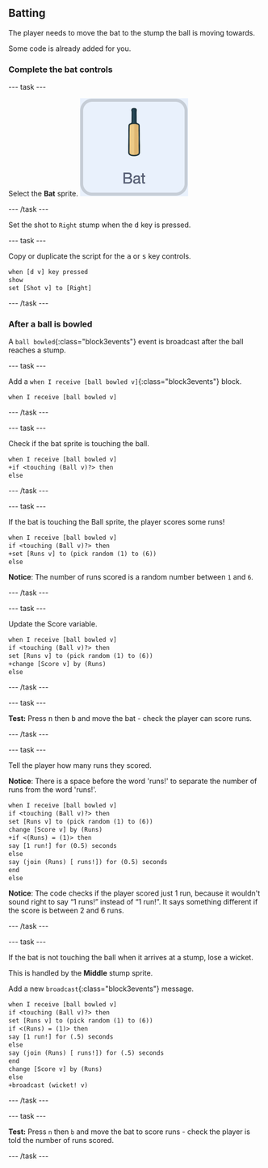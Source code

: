 ## Batting

The player needs to move the bat to the stump the ball is moving towards.

Some code is already added for you.

### Complete the bat controls

--- task ---

Select the **Bat** sprite. ![The Bat sprite](images/Bat.png)

--- /task ---

Set the shot to `Right` stump when the <kbd>d</kbd> key is pressed.

--- task ---

Copy or duplicate the script for the <kbd>a</kbd> or <kbd>s</kbd> key controls.

```blocks3
when [d v] key pressed
show
set [Shot v] to [Right]
```

--- /task ---

### After a ball is bowled

A `ball bowled`{:class="block3events"} event is broadcast after the ball reaches a stump.

--- task ---

Add a `when I receive [ball bowled v]`{:class="block3events"} block.

```blocks3
when I receive [ball bowled v]
```

--- /task ---

--- task ---

Check if the bat sprite is touching the ball.

```blocks3
when I receive [ball bowled v]
+if <touching (Ball v)?> then
else
```

--- /task ---

--- task ---

If the bat is touching the Ball sprite, the player scores some runs!

```blocks3
when I receive [ball bowled v]
if <touching (Ball v)?> then
+set [Runs v] to (pick random (1) to (6))
else
```

**Notice**: The number of runs scored is a random number between `1` and `6`.

--- /task ---

--- task ---

Update the Score variable.

```blocks3
when I receive [ball bowled v]
if <touching (Ball v)?> then
set [Runs v] to (pick random (1) to (6))
+change [Score v] by (Runs)
else
```

--- /task ---

--- task ---

**Test:** Press <kbd>n</kbd> then <kbd>b</kbd> and move the bat - check the player can score runs.

--- /task ---

--- task ---

Tell the player how many runs they scored.

**Notice**: There is a space before the word 'runs!' to separate the number of runs from the word 'runs!'.

```blocks3
when I receive [ball bowled v]
if <touching (Ball v)?> then
set [Runs v] to (pick random (1) to (6))
change [Score v] by (Runs)
+if <(Runs) = (1)> then
say [1 run!] for (0.5) seconds
else
say (join (Runs) [ runs!]) for (0.5) seconds
end
else
```

**Notice**: The code checks if the player scored just 1 run, because it wouldn't sound right to say “1 runs!” instead of “1 run!”. It says something different if the score is between 2 and 6 runs.

--- /task ---

--- task ---

If the bat is not touching the ball when it arrives at a stump, lose a wicket.

This is handled by the **Middle** stump sprite.

Add a new `broadcast`{:class="block3events"} message.

```blocks3
when I receive [ball bowled v]
if <touching (Ball v)?> then
set [Runs v] to (pick random (1) to (6))
if <(Runs) = (1)> then
say [1 run!] for (.5) seconds
else
say (join (Runs) [ runs!]) for (.5) seconds
end
change [Score v] by (Runs)
else
+broadcast (wicket! v)
```

--- /task ---

--- task ---

**Test:** Press `n` then `b` and move the bat to score runs - check the player is told the number of runs scored.

--- /task ---
